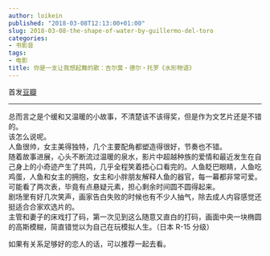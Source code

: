 ```yaml
---
author: loikein
published: "2018-03-08T12:13:00+01:00"
slug: 2018-03-08-the-shape-of-water-by-guillermo-del-toro
categories:
- 书影音
tags:
- 电影
title: 你是一支让我想起舞的歌：吉尔莫・德尔・托罗《水形物语》
---
```

首发[豆瓣](https://movie.douban.com/review/9210258/)  

***

总而言之是个缓和又温暖的小故事，不清楚该不该得奖，但是作为文艺片还是不错的。  
该怎么说呢。  
人鱼很帅，女主美得独特，几个主要配角都塑造得很好，节奏也不错。  
随着故事进展，心头不断流过温暖的泉水，影片中超越种族的爱情和最近发生在自己身上的小奇迹产生了共鸣，几乎全程笑着捂心口看完的。人鱼眨巴眼睛，人鱼吃鸡蛋，人鱼和女主的拥抱，女主和小胖朋友解释人鱼的器官，每一幕都非常可爱。  
可能看了两次表，毕竟有点悬疑元素，担心剩余时间圆不圆得起来。  
剧场里有好几次笑声，画家告白失败的时候也有不少人抽气，除去成人内容感觉还挺适合合家欢选片的。  
主管和妻子的床戏打了码，第一次见到这么随意又直白的打码，画面中央一块椭圆的高斯模糊，简直错觉以为自己在玩模拟人生。（日本 R-15 分级）  
  
如果有关系足够好的恋人的话，可以推荐一起去看。
